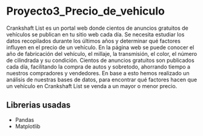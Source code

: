 # Proyecto3_Precio_de_vehiculo
Crankshaft List es un portal web donde cientos de anuncios gratuitos de vehículos se publican en tu sitio web cada día. Se necesita estudiar los datos recopilados durante los últimos años y determinar qué factores influyen en el precio de un vehículo. En la página web se puede conocer el año de fabricación del vehículo, el millaje, la transmisión, el color, el número de cilindrada y su condición. Cientos de anuncios gratuitos son publicados cada día, facilitando la compra de autos y sobretodo, ahorrando tiempo a nuestros compradores y vendedores.
En base a esto hemos realizado un análisis de nuestras bases de datos, para encontrar qué factores hacen que un vehículo en Crankshaft List se venda a un mayor o menor precio.

## Librerias usadas
- Pandas
- Matplotlib
